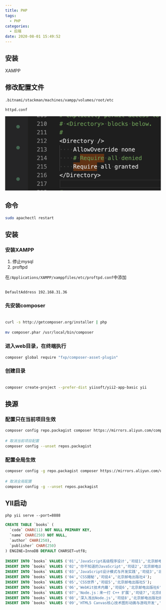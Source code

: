 ```yaml
---
title: PHP
tags:
  - PHP
categories:
  - 后端
date: 2020-08-01 15:49:52
---
```


## 安装

XAMPP

## 修改配置文件

`.bitnami/stackman/machines/xampp/volumes/root/etc`

`httpd.conf`

![](./PHP/2020-08-01-17-21-35.png)


## 命令

```bash
sudo apachectl restart
```

## 安装

### 安装XAMPP

1. 停止mysql
2. proftpd

在`/Applications/XAMPP/xamppfiles/etc/proftpd.conf`中添加
```config

DefaultAddress 192.168.31.36
```


### 先安装composer
```bash

curl -s http://getcomposer.org/installer | php

mv composer.phar /usr/local/bin/composer
```

### 进入web目录，在终端执行
```bash
composer global require "fxp/composer-asset-plugin"
```

### 创建目录
```bash

composer create-project --prefer-dist yiisoft/yii2-app-basic yii
```

## 换源

### 配置只在当前项目生效

```bash
composer config repo.packagist composer https://mirrors.aliyun.com/composer/

# 取消当前项目配置
composer config --unset repos.packagist
```

### 配置全局生效

```bash
composer config -g repo.packagist composer https://mirrors.aliyun.com/composer/

# 取消全局配置
composer config -g --unset repos.packagist
```

## YII启动

```
php yii serve --port=8888

```

```sql
CREATE TABLE `books` (
  `code` CHAR(11) NOT NULL PRIMARY KEY,
  `name` CHAR(250) NOT NULL,
  `author` CHAR(250),
  `publisher` CHAR(250)
) ENGINE=InnoDB DEFAULT CHARSET=utf8;

INSERT INTO `books` VALUES ('01','JavaScript高级程序设计','司徒1','北京邮电出版社1');
INSERT INTO `books` VALUES ('02','你不知道的JavaScript','司徒2','北京邮电出版社2');
INSERT INTO `books` VALUES ('03','JavaScript设计模式与开发实践','司徒3','北京邮电出版社3');
INSERT INTO `books` VALUES ('04','CSS揭秘','司徒4','北京邮电出版社4');
INSERT INTO `books` VALUES ('05','CSS世界','司徒5','北京邮电出版社5');
INSERT INTO `books` VALUES ('06','WebKit技术内幕','司徒6','北京邮电出版社6');
INSERT INTO `books` VALUES ('07','Node.js：来一打 C++ 扩展','司徒7','北京邮电出版社7');
INSERT INTO `books` VALUES ('08','深入浅出Node.js','司徒8','北京邮电出版社8');
INSERT INTO `books` VALUES ('09','HTML5 Canvas核心技术图形动画与游戏开发','司徒9','北京邮电出版社9');
```